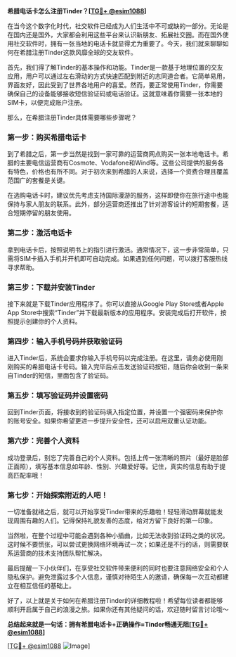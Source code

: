 **希腊电话卡怎么注册Tinder？[[TG💪+ @esim1088](https://t.me/s/esim1088)]**

在当今这个数字化时代，社交软件已经成为人们生活中不可或缺的一部分。无论是在国内还是国外，大家都会利用这些平台来认识新朋友、拓展社交圈。而在国外使用社交软件时，拥有一张当地的电话卡就显得尤为重要了。今天，我们就来聊聊如何在希腊注册Tinder这款风靡全球的交友软件。

首先，我们得了解Tinder的基本操作和功能。Tinder是一款基于地理位置的交友应用，用户可以通过左右滑动的方式快速匹配到附近的志同道合者。它简单易用，界面友好，因此受到了世界各地用户的喜爱。然而，要正常使用Tinder，你需要确保自己的设备能够接收短信验证码或电话验证。这就意味着你需要一张本地的SIM卡，以便完成账户注册。

那么，在希腊注册Tinder具体需要哪些步骤呢？

### 第一步：购买希腊电话卡

到了希腊之后，第一步当然是找到一家可靠的运营商网点购买一张本地电话卡。希腊的主要电信运营商有Cosmote、Vodafone和Wind等。这些公司提供的服务各有特色，价格也有所不同。对于初次来到希腊的人来说，选择一个资费合理且覆盖范围广的套餐是关键。

在选购电话卡时，建议优先考虑支持国际漫游的服务，这样即使你在旅行途中也能保持与家人朋友的联系。此外，部分运营商还推出了针对游客设计的短期套餐，适合短期停留的朋友使用。

### 第二步：激活电话卡

拿到电话卡后，按照说明书上的指引进行激活。通常情况下，这一步非常简单，只需将SIM卡插入手机并开机即可自动完成。如果遇到任何问题，可以拨打客服热线寻求帮助。

### 第三步：下载并安装Tinder

接下来就是下载Tinder应用程序了。你可以直接从Google Play Store或者Apple App Store中搜索“Tinder”并下载最新版本的应用程序。安装完成后打开软件，按照提示创建你的个人资料。

### 第四步：输入手机号码并获取验证码

进入Tinder后，系统会要求你输入手机号码以完成注册。在这里，请务必使用刚刚购买的希腊电话卡号码。输入完毕后点击发送验证码按钮，随后你会收到一条来自Tinder的短信，里面包含了验证码。

### 第五步：填写验证码并设置密码

回到Tinder页面，将接收到的验证码填入指定位置，并设置一个强密码来保护你的账号安全。如果你希望更进一步提升安全性，还可以启用双重认证功能。

### 第六步：完善个人资料

成功登录后，别忘了完善自己的个人资料。包括上传一张清晰的照片（最好是脸部正面照），填写基本信息如年龄、性别、兴趣爱好等。记住，真实的信息有助于提高匹配率哦！

### 第七步：开始探索附近的人吧！

一切准备就绪之后，就可以开始享受Tinder带来的乐趣啦！轻轻滑动屏幕就能发现周围有趣的人们。记得保持礼貌友善的态度，给对方留下良好的第一印象。

当然啦，在整个过程中可能会遇到各种小插曲，比如无法收到验证码之类的状况。这时候不要慌张，可以尝试更换网络环境再试一次；如果还是不行的话，则需要联系运营商的技术支持团队帮忙解决。

最后提醒一下小伙伴们，在享受社交软件带来便利的同时也要注意网络安全和个人隐私保护。避免泄露过多个人信息，谨慎对待陌生人的邀请，确保每一次互动都建立在相互信任的基础上。

好了，以上就是关于如何在希腊注册Tinder的详细教程啦！希望每位读者都能够顺利开启属于自己的浪漫之旅。如果你还有其他疑问的话，欢迎随时留言讨论哦～

**总结起来就是一句话：拥有希腊电话卡+正确操作=Tinder畅通无阻[[TG💪+ @esim1088](https://t.me/s/esim1088)]**

[[TG💪+ @esim1088](https://t.me/s/esim1088) ![Image](https://i.postimg.cc/4NQfJmqS/Snipaste-2025-05-13-00-14-12.png)]